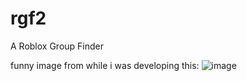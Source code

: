 # rgf2
A Roblox Group Finder


funny image from while i was developing this:
![image](https://cdn.cbt.wiki/DiscordPTB_1193_xGQlGy4lXm)